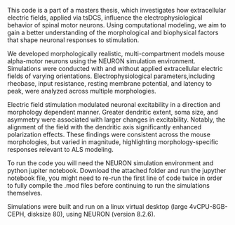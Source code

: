 This code is a part of a masters thesis, which investigates how extracellular electric fields, applied via tsDCS, influence the electrophysiological behavior of spinal motor neurons. 
Using computational modeling, we aim to gain a better understanding of the morphological and biophysical factors that shape neuronal responses to stimulation.

We developed morphologically realistic, multi-compartment models mouse alpha-motor neurons using the NEURON simulation environment. 
Simulations were conducted with and without applied extracellular electric fields of varying orientations.
Electrophysiological parameters,including rheobase, input resistance, resting membrane potential, and latency to peak, were analyzed across multiple morphologies. 

Electric field stimulation modulated neuronal excitability in a direction and morphology dependent manner. Greater dendritic extent, soma size, 
and asymmetry were associated with larger changes in excitability. Notably, the alignment of the field with the dendritic axis significantly enhanced polarization effects. 
These findings were consistent across the mouse morphologies, but varied in magnitude, highlighting morphology-specific responses relevant to ALS modeling.

To run the code you will need the NEURON simulation environment and python jupiter notebook. Download the attached folder and run the jupyther notebook file, you might need to re-run the first line of code twice in order to fully compile the .mod files before continuing to run the simulations themselves. 

Simulations were built and run on a linux virtual desktop (large 4vCPU-8GB-CEPH, disksize 80), using NEURON (version 8.2.6). 

